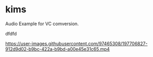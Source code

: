 # kims

Audio Example for VC comversion.

dfdfd




https://user-images.githubusercontent.com/97465308/197706827-912d9d02-b9bc-422a-b9bd-a00e45e31c65.mp4

